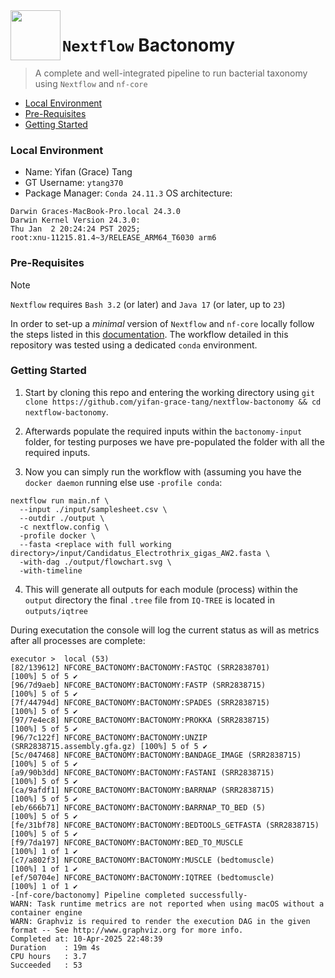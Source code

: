 <img src="https://avatars.githubusercontent.com/u/6698688?s=280&v=4" align="left" width="80px"/>
<h1> <code>Nextflow</code> Bactonomy </h1>

> A complete and well-integrated pipeline to run bacterial taxonomy using `Nextflow` and `nf-core`

- [Local Environment](https://github.com/yifan-grace-tang/nextflow-bactonomy/blob/main/README.md#local-environment)
- [Pre-Requisites](https://github.com/yifan-grace-tang/nextflow-bactonomy/blob/main/README.md#pre-requisites)
- [Getting Started](https://github.com/yifan-grace-tang/nextflow-bactonomy/blob/main/README.md#getting-started)

### Local Environment

- Name: Yifan (Grace) Tang
- GT Username: `ytang370`
- Package Manager: `Conda 24.11.3`
OS architecture:
```shell
Darwin Graces-MacBook-Pro.local 24.3.0
Darwin Kernel Version 24.3.0:
Thu Jan  2 20:24:24 PST 2025;
root:xnu-11215.81.4~3/RELEASE_ARM64_T6030 arm6
```

### Pre-Requisites

>[!NOTE]
> `Nextflow` requires `Bash 3.2` (or later) and `Java 17` (or later, up to `23`)

In order to set-up a _minimal_ version of `Nextflow` and `nf-core` locally follow the steps listed in this [documentation](https://nf-co.re/docs/nf-core-tools/installation). The workflow detailed in this repository was tested using a dedicated `conda` environment.

### Getting Started

1. Start by cloning this repo and entering the working directory using `git clone https://github.com/yifan-grace-tang/nextflow-bactonomy && cd nextflow-bactonomy`.

2. Afterwards populate the required inputs within the `bactonomy-input` folder, for testing purposes we have pre-populated the folder with all the required inputs.

3. Now you can simply run the workflow with (assuming you have the `docker daemon` running else use `-profile conda`:

```shell
nextflow run main.nf \
  --input ./input/samplesheet.csv \
  --outdir ./output \
  -c nextflow.config \
  -profile docker \
  --fasta <replace with full working directory>/input/Candidatus_Electrothrix_gigas_AW2.fasta \
  -with-dag ./output/flowchart.svg \
  -with-timeline
```

4. This will generate all outputs for each module (process) within the `output` directory the final `.tree` file from `IQ-TREE` is located in `outputs/iqtree`

During executation the console will log the current status as will as metrics after all processes are complete:

```shell
executor >  local (53)
[82/139612] NFCORE_BACTONOMY:BACTONOMY:FASTQC (SRR2838701)                [100%] 5 of 5 ✔
[96/7d9aeb] NFCORE_BACTONOMY:BACTONOMY:FASTP (SRR2838715)                 [100%] 5 of 5 ✔
[7f/44794d] NFCORE_BACTONOMY:BACTONOMY:SPADES (SRR2838715)                [100%] 5 of 5 ✔
[97/7e4ec8] NFCORE_BACTONOMY:BACTONOMY:PROKKA (SRR2838715)                [100%] 5 of 5 ✔
[96/7c122f] NFCORE_BACTONOMY:BACTONOMY:UNZIP (SRR2838715.assembly.gfa.gz) [100%] 5 of 5 ✔
[5c/047468] NFCORE_BACTONOMY:BACTONOMY:BANDAGE_IMAGE (SRR2838715)         [100%] 5 of 5 ✔
[a9/90b3dd] NFCORE_BACTONOMY:BACTONOMY:FASTANI (SRR2838715)               [100%] 5 of 5 ✔
[ca/9afdf1] NFCORE_BACTONOMY:BACTONOMY:BARRNAP (SRR2838715)               [100%] 5 of 5 ✔
[eb/666b71] NFCORE_BACTONOMY:BACTONOMY:BARRNAP_TO_BED (5)                 [100%] 5 of 5 ✔
[fe/31bf78] NFCORE_BACTONOMY:BACTONOMY:BEDTOOLS_GETFASTA (SRR2838715)     [100%] 5 of 5 ✔
[f9/7da197] NFCORE_BACTONOMY:BACTONOMY:BED_TO_MUSCLE                      [100%] 1 of 1 ✔
[c7/a802f3] NFCORE_BACTONOMY:BACTONOMY:MUSCLE (bedtomuscle)               [100%] 1 of 1 ✔
[ef/50704e] NFCORE_BACTONOMY:BACTONOMY:IQTREE (bedtomuscle)               [100%] 1 of 1 ✔
-[nf-core/bactonomy] Pipeline completed successfully-
WARN: Task runtime metrics are not reported when using macOS without a container engine
WARN: Graphviz is required to render the execution DAG in the given format -- See http://www.graphviz.org for more info.
Completed at: 10-Apr-2025 22:48:39
Duration    : 19m 4s
CPU hours   : 3.7
Succeeded   : 53
```
